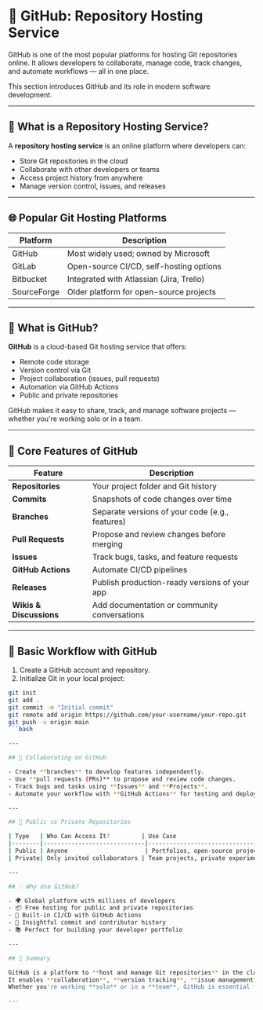 # 🐙 GitHub: Repository Hosting Service

GitHub is one of the most popular platforms for hosting Git repositories online. It allows developers to collaborate, manage code, track changes, and automate workflows — all in one place.

This section introduces GitHub and its role in modern software development.

---

## 📖 What is a Repository Hosting Service?

A **repository hosting service** is an online platform where developers can:

- Store Git repositories in the cloud
- Collaborate with other developers or teams
- Access project history from anywhere
- Manage version control, issues, and releases

---

## 🌐 Popular Git Hosting Platforms

| Platform    | Description                              |
| ----------- | ---------------------------------------- |
| GitHub      | Most widely used; owned by Microsoft     |
| GitLab      | Open-source CI/CD, self-hosting options  |
| Bitbucket   | Integrated with Atlassian (Jira, Trello) |
| SourceForge | Older platform for open-source projects  |

---

## 🐙 What is GitHub?

**GitHub** is a cloud-based Git hosting service that offers:

- Remote code storage
- Version control via Git
- Project collaboration (issues, pull requests)
- Automation via GitHub Actions
- Public and private repositories

GitHub makes it easy to share, track, and manage software projects — whether you're working solo or in a team.

---

## 🧱 Core Features of GitHub

| Feature                 | Description                                     |
| ----------------------- | ----------------------------------------------- |
| **Repositories**        | Your project folder and Git history             |
| **Commits**             | Snapshots of code changes over time             |
| **Branches**            | Separate versions of your code (e.g., features) |
| **Pull Requests**       | Propose and review changes before merging       |
| **Issues**              | Track bugs, tasks, and feature requests         |
| **GitHub Actions**      | Automate CI/CD pipelines                        |
| **Releases**            | Publish production-ready versions of your app   |
| **Wikis & Discussions** | Add documentation or community conversations    |

---

## 🚀 Basic Workflow with GitHub

1. Create a GitHub account and repository.
2. Initialize Git in your local project:

````bash
git init
git add .
git commit -m "Initial commit"
git remote add origin https://github.com/your-username/your-repo.git
git push -u origin main
```bash

---

## 🤝 Collaborating on GitHub

- Create **branches** to develop features independently.
- Use **pull requests (PRs)** to propose and review code changes.
- Track bugs and tasks using **Issues** and **Projects**.
- Automate your workflow with **GitHub Actions** for testing and deployment.

---

## 🔐 Public vs Private Repositories

| Type   | Who Can Access It?         | Use Case                           |
|--------|-----------------------------|------------------------------------|
| Public | Anyone                      | Portfolios, open-source projects   |
| Private| Only invited collaborators | Team projects, private experiments |

---

## 💡 Why Use GitHub?

- 🌍 Global platform with millions of developers
- 📦 Free hosting for public and private repositories
- 🔧 Built-in CI/CD with GitHub Actions
- 🧠 Insightful commit and contributor history
- 📚 Perfect for building your developer portfolio

---

## 🧠 Summary

GitHub is a platform to **host and manage Git repositories** in the cloud.
It enables **collaboration**, **version tracking**, **issue management**, and **automation**.
Whether you're working **solo** or in a **team**, GitHub is essential for modern development.

---
````
